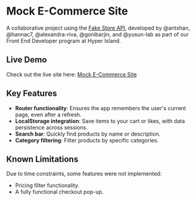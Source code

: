 # Mock E-Commerce Site  

A collaborative project using the [Fake Store API](https://fakestoreapi.com/), developed by @antxhan, @hannac7, @alexandra-riva, @gonibarjin, and @yusun-lab as part of our Front End Developer program at Hyper Island.  

## Live Demo  
Check out the live site here: [Mock E-Commerce Site](https://antxhan.github.io/fakestore/)

## Key Features  
- **Router functionality**: Ensures the app remembers the user's current page, even after a refresh.  
- **LocalStorage integration**: Save items to your cart or likes, with data persistence across sessions.  
- **Search bar**: Quickly find products by name or description.  
- **Category filtering**: Filter products by specific categories.  

## Known Limitations  
Due to time constraints, some features were not implemented:  
- Pricing filter functionality.  
- A fully functional checkout pop-up.  
